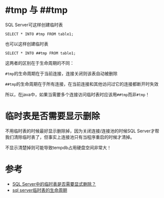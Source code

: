 # #tmp 与 ##tmp
SQL Server可这样创建临时表
```
SELECT * INTO #tmp FROM table1; 
```
也可以这样创建临时表
```
SELECT * INTO ##tmp FROM table1; 
```
这两者的区别在于生命周期的不同：

```#tmp```的生命周期在于当前连接，连接关闭则该表自动被删除

```##tmp```的生命周期在于所有连接，在当前连接和其他访问过它的连接都断开时失效

所以，在java中，如果当需要多个连接访问临时表时应该用```##tmp```而非```#tmp```！

# 临时表是否需要显示删除
不用临时表的时候最好显示删除掉，因为关闭连接/连接池的时候SQL Server才帮我们清除临时表了，但事实上连接池只有当程序重启的时候才清掉。

不显示清楚掉则可能导致tempdb占用硬盘空间非常大！

# 参考
- [SQL Server中的临时表是否需要显式删除？](https://blog.csdn.net/yenange/article/details/78685231)
- [sql server临时表的生命周期](https://blog.csdn.net/wd1624348916/article/details/52566174)


